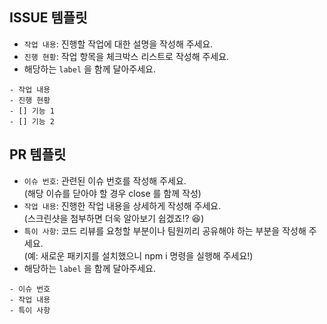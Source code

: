 ## ISSUE 템플릿

- `작업 내용`: 진행할 작업에 대한 설명을 작성해 주세요.
- `진행 현황`: 작업 항목을 체크박스 리스트로 작성해 주세요.
- 해당하는 `label` 을 함께 달아주세요.

```
- 작업 내용
- 진행 현황
- [] 기능 1
- [] 기능 2
```

## PR 템플릿
- `이슈 번호`: 관련된 이슈 번호를 작성해 주세요.  
  (해당 이슈를 닫아야 할 경우 close 를 함께 작성)
- `작업 내용`: 진행한 작업 내용을 상세하게 작성해 주세요.  
  (스크린샷을 첨부하면 더욱 알아보기 쉽겠죠!? 😆)  
- `특이 사항`: 코드 리뷰를 요청할 부분이나 팀원끼리 공유해야 하는 부분을 작성해 주세요.  
  (예: 새로운 패키지를 설치했으니 npm i 명령을 실행해 주세요!)
- 해당하는 `label` 을 함께 달아주세요.
```
- 이슈 번호
- 작업 내용
- 특이 사항
```
